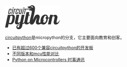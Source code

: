 ![](logo.png)

[circuitpython](http://circuitpython.org/)是micropython的分支，它主要面向教育和创客。

- [已有超过600个兼容circuitpython的开发板](已有超过600个兼容circuitpython的开发板/readme.md)
- [不同版本和mcu性能对比](不同版本和mcu性能对比/readme.md)
- [Python on Microcontrollers 时事通讯](icymi)
